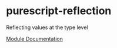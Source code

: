 # purescript-reflection

Reflecting values at the type level

[Module Documentation](docs/Data/Reflection.md)
